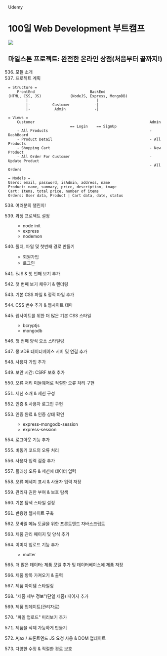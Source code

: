 Udemy

# 100일 Web Development 부트캠프

[<img src="https://img.shields.io/badge/github-%23121011.svg?style=for-the-badge&logo=github&logoColor=white" />](https://github.com/academind/100-days-of-web-development/)

## 마일스톤 프로젝트: 완전한 온라인 상점(처음부터 끝까지!)

536. 모듈 소개
537. 프로젝트 계획

```
= Structure =
    FrontEnd                         BackEnd
(HTML, CSS, JS)             (NodeJS, Express, MongoDB)
        |                               |
        |-          Customer           -|
        |-           Admin             -|
```

```
= Views =
    Customer                                                    Admin
                            == Login    == SignUp
    - All Products                                              - DashBoard
    - Product Detail                                            - All Products
    - Shopping Cart                                             - New Product
    - All Order For Customer                                    - Update Product
                                                                - All Orders
```

```
= Models =
Users: email, password, isAdmin, address, name
Product: name, summary, price, description, image
Cart: Items, total price, number of items
Orders: User data, Product | Cart data, date, status
```

538. 여러분의 챌린지!
539. 과정 프로젝트 설정

     - node init
     - express
     - nodemon

540. 폴더, 파일 및 첫번째 경로 만들기

     - 회원가입
     - 로그인

541. EJS & 첫 번째 보기 추가
542. 첫 번째 보기 채우기 & 렌더링
543. 기본 CSS 파일 & 정적 파일 추가
544. CSS 변수 추가 & 웹사이트 테마
545. 웹사이트를 위한 더 많은 기본 CSS 스타일

     - bcryptjs
     - mongodb

546. 첫 번째 양식 요소 스타일링
547. 몽고DB 데이터베이스 서버 및 연결 추가
548. 사용자 가입 추가
549. 보안 시간: CSRF 보호 추가
550. 오류 처리 미들웨어로 적절한 오류 처리 구현
551. 세션 소개 & 세션 구성
552. 인증 & 사용자 로그인 구현
553. 인증 완료 & 인증 상태 확인

     - express-mongodb-session
     - express-session

554. 로그아웃 기능 추가
555. 비동기 코드의 오류 처리
556. 사용자 입력 검증 추가
557. 플래싱 오류 & 세션에 데이터 입력
558. 오류 메세지 표시 & 사용자 입력 저장
559. 관리자 권한 부여 & 보호 탐색
560. 기본 탐색 스타일 설정
561. 반응형 웹사이트 구축
562. 모바일 메뉴 토글을 위한 프론트엔드 자바스크립트
563. 제품 관리 페이지 및 양식 추가
564. 이미지 업로드 기능 추가

     - multer

565. 더 많은 데이터: 제품 모델 추가 및 데이터베이스에 제품 저장
566. 제품 항목 가져오기 & 출력
567. 제품 아이템 스타일링
568. "제품 세부 정보"(단일 제품) 페이지 추가
569. 제품 업데이트(관리자로)
570. "파일 업로드" 미리보기 추가
571. 제품을 삭제 가능하게 만들기
572. Ajax / 프론트엔드 JS 요청 사용 & DOM 업데이트
573. 다양한 수정 & 적절한 경로 보호
